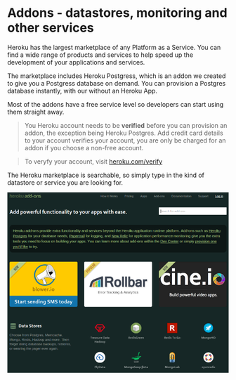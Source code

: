 # Addons - datastores, monitoring and other services

Heroku has the largest marketplace of any Platform as a Service.  You can find a wide range of products and services to help speed up the development of your applications and services.

The marketplace includes Heroku Postgress, which is an addon we created to give you a Postgress database on demand.  You can provision a Postgres database instantly, with our without an Heroku App.

Most of the addons have a free service level so developers can start using them straight away.

> You Heroku account needs to be **verified** before you can provision an addon, the exception being Heroku Postgres.  Add credit card details to your account verifies your account, you are only be charged for an addon if you choose a non-free account.

> To veryfy your account, visit [heroku.com/verify](https://heroku.com/verify)

The Heroku marketplace is searchable, so simply type in the kind of datastore or service you are looking for.

![Heroku addons home](../images/heroku-addons-home-example.png)

